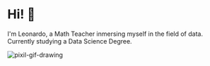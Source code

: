 # Hi! 👋

I'm Leonardo, a Math Teacher inmersing myself in the field of data. Currently studying a Data Science Degree.

![pixil-gif-drawing](https://github.com/user-attachments/assets/1bf64e47-3899-4a07-b392-d8ab8f3d0abe)
